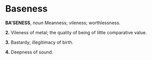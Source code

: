 # Baseness

**BA'SENESS**, _noun_ Meanness; vileness; worthlessness.

**2.** Vileness of metal; the quality of being of little comparative value.

**3.** Bastardy; illegitimacy of birth.

**4.** Deepness of sound.
